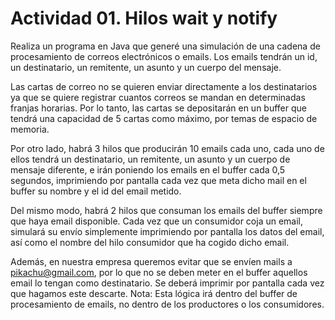 # Actividad 01. Hilos wait y notify
Realiza un programa en Java que generé una simulación de una cadena de procesamiento de correos electrónicos o emails.
Los emails tendrán un id, un destinatario, un remitente, un asunto y un cuerpo del mensaje.

Las cartas de correo no se quieren enviar directamente a los destinatarios ya que se quiere registrar cuantos correos se
mandan en determinadas franjas horarias. Por lo tanto, las cartas se depositarán en un buffer que tendrá una capacidad
de 5 cartas como máximo, por temas de espacio de memoria.

Por otro lado, habrá 3 hilos que producirán 10 emails cada uno, cada uno de ellos tendrá un destinatario, un remitente,
un asunto y un cuerpo de mensaje diferente, e irán poniendo los emails en el buffer cada 0,5 segundos, imprimiendo por
pantalla cada vez que meta dicho mail en el buffer su nombre y el id del email metido.

Del mismo modo, habrá 2 hilos que consuman los emails del buffer siempre que haya email disponible. Cada vez que un
consumidor coja un email, simulará su envío simplemente imprimiendo por pantalla los datos del email, así como el nombre
del hilo consumidor que ha cogido dicho email.

Además, en nuestra empresa queremos evitar que se envíen mails a pikachu@gmail.com, por lo que no se deben meter en el
buffer aquellos email lo tengan como destinatario. Se deberá imprimir por pantalla cada vez que hagamos este descarte.
Nota: Esta lógica irá dentro del buffer de procesamiento de emails, no dentro de los productores o los consumidores.